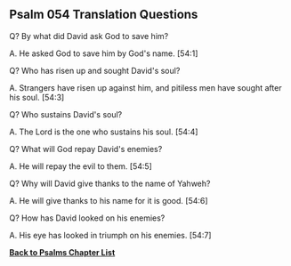 ## Psalm 054 Translation Questions ##

Q? By what did David ask God to save him?

A. He asked God to save him by God's name. [54:1]

Q? Who has risen up and sought David's soul?

A. Strangers have risen up against him, and pitiless men have sought after his soul. [54:3]

Q? Who sustains David's soul?

A. The Lord is the one who sustains his soul. [54:4]

Q? What will God repay David's enemies?

A. He will repay the evil to them. [54:5]

Q? Why will David give thanks to the name of Yahweh?

A. He will give thanks to his name for it is good. [54:6]

Q? How has David looked on his enemies?

A. His eye has looked in triumph on his enemies. [54:7]

__[Back to Psalms Chapter List](./)__

